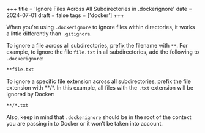 +++
title = 'Ignore Files Across All Subdirectories in .dockerignore'
date = 2024-07-01
draft = false
tags = ['docker']
+++

When you're using `.dockerignore` to ignore files within directories, it works a little differently than `.gitignore`.

To ignore a file across all subdirectories, prefix the filename with `**`. For example, to ignore the file `file.txt`
in all subdirectories, add the following to `.dockerignore`:

```sh
**file.txt
```

To ignore a specific file extension across all subdirectories, prefix the file extension with **/*.
In this example, all files with the `.txt` extension will be ignored by Docker:

```sh
**/*.txt
```

Also, keep in mind that `.dockerignore` should be in the root of the context you are passing in to Docker
or it won’t be taken into account.
